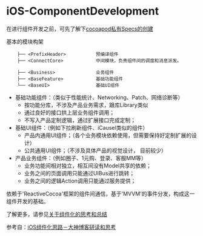 # iOS-ComponentDevelopment

在进行组件开发之前，可先了解下[cocoapod私有Specs的创建](ProjectDirectory.md)

基本的模块构架

```
    ├── <PrefixHeader>           预编译组件
    ├── <ConnectCore>            中间模块，负责组件间的调度和消息派发。

    ├── <Business>               业务组件
    ├── <BaseFeature>            基础功能组件
    └── <BaseUI>                 基础UI组件
```

<ul>
  <li>
    基础功能组件：（类似于性能统计、Networking、Patch、网络诊断等）
    <ul>
      <li>
        按功能分库，不涉及产品业务需求，跟库Library类似
      </li>
      <li>
        通过良好的接口拱上层业务组件调用；
      </li>
      <li>
        不写入产品定制逻辑，通过扩展接口完成定制；
      </li> 
   </ul>
  </li>
  
  <li>
    基础UI组件：（例如下拉刷新组件、iCausel类似的组件）
    <ul>
      <li>
        产品内通用UI组件；（各个业务模块依赖使用，但需要保持好定制扩展的设计）
      </li>
      <li>
        公共通用UI组件；（不涉及具体产品的视觉设计， 目前较少）
      </li>
   </ul>
  </li>

  <li>
    产品业务组件：（例如圈子、1元购、登录、客服MM等）
    <ul>
      <li>
        业务功能间相对独立，相互间没有Model共享的依赖；
      </li>
      <li>
        业务之间的页面调用只能通过UIBus进行跳转；
      </li>
      <li>
        业务之间的逻辑Action调用只能通过服务提供；
      </li>
   </ul>
  </li>
</ul>

依赖于'ReactiveCocoa'框架的组件间通信，基于'MVVM'的事件分发，构成这一组件开发的基础。

了解更多，请参见[关于组件化的思考和总结](Other.md)

参考自：[iOS组件化思路－大神博客研读和思考](http://www.jianshu.com/p/afb9b52143d4)


